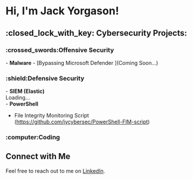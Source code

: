 <h1>Hi, I'm Jack Yorgason! <br/></h1>

<h2>:closed_lock_with_key: Cybersecurity Projects:</h2>

<h3>:crossed_swords:Offensive Security</h3>
- <b>Malware</b>
  - [Bypassing Microsoft Defender ](Coming Soon...)

<h3>:shield:Defensive Security</h3>
- <b>SIEM (Elastic)</b> </br> Loading... </br>
- <b>PowerShell</b>

  - File Integrity Monitoring Script (https://github.com/jycybersec/PowerShell-FIM-script)
<h3>:computer:Coding</h3>

## Connect with Me
Feel free to reach out to me on [LinkedIn](https://www.linkedin.com/in/jack-yorgason-21940a24a/%29).

